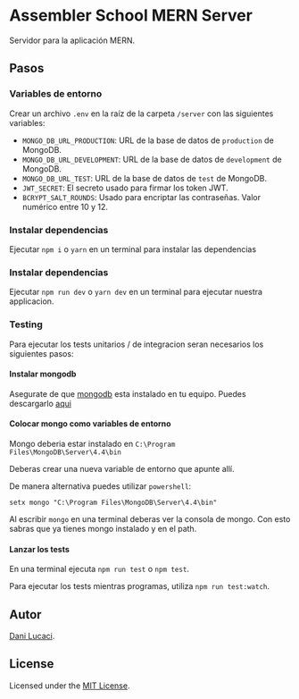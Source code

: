 # Assembler School MERN Server

Servidor para la aplicación MERN.

## Pasos

### Variables de entorno

Crear un archivo `.env` en la raíz de la carpeta `/server` con las siguientes
variables:

- `MONGO_DB_URL_PRODUCTION`: URL de la base de datos de `production` de MongoDB.
- `MONGO_DB_URL_DEVELOPMENT`: URL de la base de datos de `development` de
  MongoDB.
- `MONGO_DB_URL_TEST`: URL de la base de datos de `test` de MongoDB.
- `JWT_SECRET`: El secreto usado para firmar los token JWT.
- `BCRYPT_SALT_ROUNDS`: Usado para encriptar las contraseñas. Valor numérico
  entre 10 y 12.

### Instalar dependencias

Ejecutar `npm i` o `yarn` en un terminal para instalar las dependencias

### Instalar dependencias

Ejecutar `npm run dev` o `yarn dev` en un terminal para ejecutar nuestra
applicacion.

### Testing

Para ejecutar los tests unitarios / de integracion seran necesarios los
siguientes pasos:

#### Instalar mongodb

Asegurate de que [mongodb](https://www.mongodb.com/) esta instalado en tu equipo. Puedes descargarlo
[aqui](https://www.mongodb.com/try/download/community)

#### Colocar mongo como variables de entorno

Mongo deberia estar instalado en `C:\Program Files\MongoDB\Server\4.4\bin`

Deberas crear una nueva variable de entorno que apunte allí.

De manera alternativa puedes utilizar `powershell`:

`setx mongo "C:\Program Files\MongoDB\Server\4.4\bin"`

Al escribir `mongo` en una terminal deberas ver la consola de mongo. Con esto
sabras que ya tienes mongo instalado y en el path.

#### Lanzar los tests

En una terminal ejecuta `npm run test` o `npm test`.

Para ejecutar los tests mientras programas, utiliza `npm run test:watch`.

## Autor

[Dani Lucaci](https://www.danilucaci.com/).

## License

Licensed under the [MIT License](./LICENSE).
